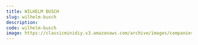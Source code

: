 ```yaml
---
title: WILHELM BUSCH
slug: wilhelm-busch
description:
code: wilhelm-busch
image: https://classicminidiy.s3.amazonaws.com/archive/images/companies/wp6f7b8d2e_06.png
---
```


<!-- Content of the page -->

##

    